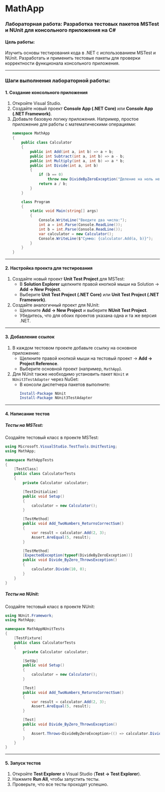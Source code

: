 # MathApp
### Лабораторная работа: Разработка тестовых пакетов MSTest и NUnit для консольного приложения на C#

#### Цель работы:
Изучить основы тестирования кода в .NET с использованием MSTest и NUnit. Разработать и применить тестовые пакеты для проверки корректности функционала консольного приложения.

---

### Шаги выполнения лабораторной работы:

#### 1. **Создание консольного приложения**
1. Откройте Visual Studio.
2. Создайте новый проект **Console App (.NET Core)** или **Console App (.NET Framework)**.
3. Добавьте базовую логику приложения. Например, простое приложение для работы с математическими операциями:
   ```csharp
   namespace MathApp
   {
       public class Calculator
       {
           public int Add(int a, int b) => a + b;
           public int Subtract(int a, int b) => a - b;
           public int Multiply(int a, int b) => a * b;
           public int Divide(int a, int b) 
           {
               if (b == 0)
                   throw new DivideByZeroException("Деление на ноль невозможно.");
               return a / b;
           }
       }

       class Program
       {
           static void Main(string[] args)
           {
               Console.WriteLine("Введите два числа:");
               int a = int.Parse(Console.ReadLine());
               int b = int.Parse(Console.ReadLine());
               var calculator = new Calculator();
               Console.WriteLine($"Сумма: {calculator.Add(a, b)}");
           }
       }
   }
   ```

---

#### 2. **Настройка проекта для тестирования**
1. Создайте новый проект **Unit Test Project** для MSTest:
   - В **Solution Explorer** щелкните правой кнопкой мыши на Solution -> **Add -> New Project**.
   - Выберите **Unit Test Project (.NET Core)** или **Unit Test Project (.NET Framework)**.
2. Создайте аналогичный проект для NUnit:
   - Щелкните **Add -> New Project** и выберите **NUnit Test Project**.
   - Убедитесь, что для обоих проектов указана одна и та же версия .NET.

---

#### 3. **Добавление ссылок**
1. В каждом тестовом проекте добавьте ссылку на основное приложение:
   - Щелкните правой кнопкой мыши на тестовый проект -> **Add -> Project Reference**.
   - Выберите основной проект (например, `MathApp`).
2. Для NUnit также необходимо установить пакет `NUnit` и `NUnit3TestAdapter` через NuGet:
   - В консоли диспетчера пакетов выполните:
     ```powershell
     Install-Package NUnit
     Install-Package NUnit3TestAdapter
     ```

---

#### 4. **Написание тестов**

##### Тесты на MSTest:
Создайте тестовый класс в проекте MSTest:
```csharp
using Microsoft.VisualStudio.TestTools.UnitTesting;
using MathApp;

namespace MathAppTests
{
    [TestClass]
    public class CalculatorTests
    {
        private Calculator calculator;

        [TestInitialize]
        public void Setup()
        {
            calculator = new Calculator();
        }

        [TestMethod]
        public void Add_TwoNumbers_ReturnsCorrectSum()
        {
            var result = calculator.Add(2, 3);
            Assert.AreEqual(5, result);
        }

        [TestMethod]
        [ExpectedException(typeof(DivideByZeroException))]
        public void Divide_ByZero_ThrowsException()
        {
            calculator.Divide(10, 0);
        }
    }
}
```

##### Тесты на NUnit:
Создайте тестовый класс в проекте NUnit:
```csharp
using NUnit.Framework;
using MathApp;

namespace MathAppNUnitTests
{
    [TestFixture]
    public class CalculatorTests
    {
        private Calculator calculator;

        [SetUp]
        public void Setup()
        {
            calculator = new Calculator();
        }

        [Test]
        public void Add_TwoNumbers_ReturnsCorrectSum()
        {
            var result = calculator.Add(2, 3);
            Assert.AreEqual(5, result);
        }

        [Test]
        public void Divide_ByZero_ThrowsException()
        {
            Assert.Throws<DivideByZeroException>(() => calculator.Divide(10, 0));
        }
    }
}
```

---

#### 5. **Запуск тестов**
1. Откройте **Test Explorer** в Visual Studio (**Test -> Test Explorer**).
2. Нажмите **Run All**, чтобы запустить тесты.
3. Проверьте, что все тесты проходят успешно.
